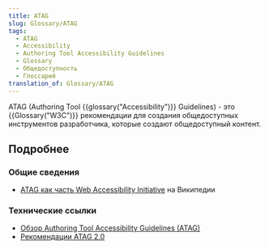 ```yaml
---
title: ATAG
slug: Glossary/ATAG
tags:
  - ATAG
  - Accessibility
  - Authoring Tool Accessibility Guidelines
  - Glossary
  - Общедоступность
  - Глоссарий
translation_of: Glossary/ATAG
---
```


ATAG (Authoring Tool {{glossary("Accessibility")}} Guidelines) - это {{Glossary("W3C")}} рекомендации для создания общедоступных инструментов разработчика, которые создают общедоступный контент.

## Подробнее

### Общие сведения

- [ATAG как часть Web Accessibility Initiative](http://en.wikipedia.org/wiki/Web_Accessibility_Initiative#Authoring_Tools_Accessibility_Guidelines_.28ATAG.29) на Википедии

### Технические ссылки

- [Обзор Authoring Tool Accessibility Guidelines (ATAG)](http://www.w3.org/WAI/intro/atag.php)
- [Рекомендации ATAG 2.0](http://www.w3.org/TR/ATAG20/)
